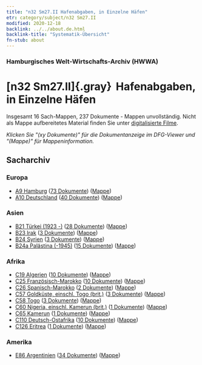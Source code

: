 ```yaml
---
title: "n32 Sm27.II Hafenabgaben, in Einzelne Häfen"
etr: category/subject/n32 Sm27.II
modified: 2020-12-18
backlink: ../../about.de.html
backlink-title: "Systematik-Übersicht"
fn-stub: about
---
```


### Hamburgisches Welt-Wirtschafts-Archiv (HWWA)
# [n32 Sm27.II]{.gray}&#8201; Hafenabgaben, in Einzelne Häfen&#160; 




Insgesamt 16 Sach-Mappen, 237 Dokumente - Mappen unvollständig.
Nicht als Mappe aufbereitetes Material finden Sie unter [digitalisierte Filme](/film/h1_sh).

_Klicken Sie "(xy Dokumente)" für die Dokumentanzeige im DFG-Viewer und "(Mappe)" für Mappeninformation._

## Sacharchiv




### Europa

- [A9 Hamburg](../../../geo/about.de.html#A9) (<a href="https://dfg-viewer.de/show/?tx_dlf[id]=https://pm20.zbw.eu/mets/sh/1409xx/140905/1456xx/145601/public.mets.de.xml" target="_blank">73 Dokumente</a>) ([Mappe](http://purl.org/pressemappe20/folder/sh/140905,145601))
- [A10 Deutschland](../../../geo/about.de.html#A10) (<a href="https://dfg-viewer.de/show/?tx_dlf[id]=https://pm20.zbw.eu/mets/sh/1261xx/126128/1456xx/145601/public.mets.de.xml" target="_blank">40 Dokumente</a>) ([Mappe](http://purl.org/pressemappe20/folder/sh/126128,145601))

### Asien

- [B21 Türkei (1923 -)](../../../geo/about.de.html#B21) (<a href="https://dfg-viewer.de/show/?tx_dlf[id]=https://pm20.zbw.eu/mets/sh/1411xx/141111/1456xx/145601/public.mets.de.xml" target="_blank">28 Dokumente</a>) ([Mappe](http://purl.org/pressemappe20/folder/sh/141111,145601))
- [B23 Irak](../../../geo/about.de.html#B23) (<a href="https://dfg-viewer.de/show/?tx_dlf[id]=https://pm20.zbw.eu/mets/sh/1411xx/141113/1456xx/145601/public.mets.de.xml" target="_blank">3 Dokumente</a>) ([Mappe](http://purl.org/pressemappe20/folder/sh/141113,145601))
- [B24 Syrien](../../../geo/about.de.html#B24) (<a href="https://dfg-viewer.de/show/?tx_dlf[id]=https://pm20.zbw.eu/mets/sh/1411xx/141114/1456xx/145601/public.mets.de.xml" target="_blank">3 Dokumente</a>) ([Mappe](http://purl.org/pressemappe20/folder/sh/141114,145601))
- [B24a Palästina (-1945)](../../../geo/about.de.html#B24a) (<a href="https://dfg-viewer.de/show/?tx_dlf[id]=https://pm20.zbw.eu/mets/sh/1411xx/141115/1456xx/145601/public.mets.de.xml" target="_blank">15 Dokumente</a>) ([Mappe](http://purl.org/pressemappe20/folder/sh/141115,145601))

### Afrika

- [C19 Algerien](../../../geo/about.de.html#C19) (<a href="https://dfg-viewer.de/show/?tx_dlf[id]=https://pm20.zbw.eu/mets/sh/1413xx/141354/1456xx/145601/public.mets.de.xml" target="_blank">10 Dokumente</a>) ([Mappe](http://purl.org/pressemappe20/folder/sh/141354,145601))
- [C25 Französisch-Marokko](../../../geo/about.de.html#C25) (<a href="https://dfg-viewer.de/show/?tx_dlf[id]=https://pm20.zbw.eu/mets/sh/1413xx/141358/1456xx/145601/public.mets.de.xml" target="_blank">10 Dokumente</a>) ([Mappe](http://purl.org/pressemappe20/folder/sh/141358,145601))
- [C26 Spanisch-Marokko](../../../geo/about.de.html#C26) (<a href="https://dfg-viewer.de/show/?tx_dlf[id]=https://pm20.zbw.eu/mets/sh/1413xx/141359/1456xx/145601/public.mets.de.xml" target="_blank">2 Dokumente</a>) ([Mappe](http://purl.org/pressemappe20/folder/sh/141359,145601))
- [C57 Goldküste, einschl. Togo (brit.)](../../../geo/about.de.html#C57) (<a href="https://dfg-viewer.de/show/?tx_dlf[id]=https://pm20.zbw.eu/mets/sh/1414xx/141406/1456xx/145601/public.mets.de.xml" target="_blank">3 Dokumente</a>) ([Mappe](http://purl.org/pressemappe20/folder/sh/141406,145601))
- [C58 Togo](../../../geo/about.de.html#C58) (<a href="https://dfg-viewer.de/show/?tx_dlf[id]=https://pm20.zbw.eu/mets/sh/1414xx/141408/1456xx/145601/public.mets.de.xml" target="_blank">3 Dokumente</a>) ([Mappe](http://purl.org/pressemappe20/folder/sh/141408,145601))
- [C60 Nigeria, einschl. Kamerun (brit.)](../../../geo/about.de.html#C60) (<a href="https://dfg-viewer.de/show/?tx_dlf[id]=https://pm20.zbw.eu/mets/sh/1414xx/141409/1456xx/145601/public.mets.de.xml" target="_blank">1 Dokumente</a>) ([Mappe](http://purl.org/pressemappe20/folder/sh/141409,145601))
- [C65 Kamerun](../../../geo/about.de.html#C65) (<a href="https://dfg-viewer.de/show/?tx_dlf[id]=https://pm20.zbw.eu/mets/sh/1414xx/141410/1456xx/145601/public.mets.de.xml" target="_blank">1 Dokumente</a>) ([Mappe](http://purl.org/pressemappe20/folder/sh/141410,145601))
- [C110 Deutsch-Ostafrika](../../../geo/about.de.html#C110) (<a href="https://dfg-viewer.de/show/?tx_dlf[id]=https://pm20.zbw.eu/mets/sh/1414xx/141471/1456xx/145601/public.mets.de.xml" target="_blank">10 Dokumente</a>) ([Mappe](http://purl.org/pressemappe20/folder/sh/141471,145601))
- [C126 Eritrea](../../../geo/about.de.html#C126) (<a href="https://dfg-viewer.de/show/?tx_dlf[id]=https://pm20.zbw.eu/mets/sh/1414xx/141483/1456xx/145601/public.mets.de.xml" target="_blank">1 Dokumente</a>) ([Mappe](http://purl.org/pressemappe20/folder/sh/141483,145601))

### Amerika

- [E86 Argentinien](../../../geo/about.de.html#E86) (<a href="https://dfg-viewer.de/show/?tx_dlf[id]=https://pm20.zbw.eu/mets/sh/1416xx/141692/1456xx/145601/public.mets.de.xml" target="_blank">34 Dokumente</a>) ([Mappe](http://purl.org/pressemappe20/folder/sh/141692,145601))


